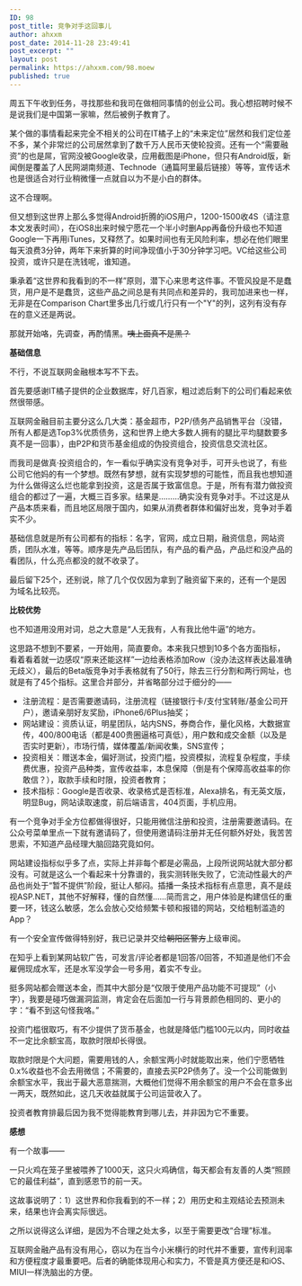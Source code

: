 ```yaml
---
ID: 98
post_title: 竞争对手这回事儿
author: ahxxm
post_date: 2014-11-28 23:49:41
post_excerpt: ""
layout: post
permalink: https://ahxxm.com/98.moew
published: true
---
```

周五下午收到任务，寻找那些和我司在做相同事情的创业公司。我心想招聘时候不是说我们是中国第一家嘛，然后被例子教育了。

某个做的事情看起来完全不相关的公司在IT橘子上的“未来定位”居然和我们定位差不多，某个非常烂的公司居然拿到了数千万人民币天使轮投资。还有一个“需要融资”的也是屌，官网没被Google收录，应用截图是iPhone，但只有Android版，新闻倒是覆盖了人民网湖南频道、Technode（通篇阿里最后链接）等等，宣传话术也是很适合对行业稍微懂一点就自以为不是小白的群体。

这不合理啊。

但又想到这世界上那么多觉得Android折腾的iOS用户，1200-1500收4S（请注意本文发表时间），在iOS8出来时候宁愿花一个半小时删App再备份升级也不知道Google一下再用iTunes，又释然了。如果时间也有无风险利率，想必在他们眼里每天浪费3分钟，两年下来折算的时间净现值小于30分钟学习吧。VC给这些公司投资，或许只是在洗钱呢，谁知道。

秉承着“这世界和我看到的不一样”原则，潜下心来思考这件事。不管风投是不是蠢货，用户是不是蠢货，这些产品之间总是有共同点和差异的，我司加进来也一样，无非是在Comparison Chart里多出几行或几行只有一个"Y"的列，这列有没有存在的意义还是两说。

那就开始咯，先调查，再酌情黑。<del>咦上面真不是黑？</del><!--more-->

<strong>基础信息</strong>

不行，不说互联网金融根本写不下去。

首先要感谢IT橘子提供的企业数据库，好几百家，粗过滤后剩下的公司们看起来依然很带感。

互联网金融目前主要分这么几大类：基金超市，P2P/债务产品销售平台（没错，所有人都是选Top3%优质债务，这和世界上绝大多数人拥有的腿比平均腿数要多真不是一回事），由P2P和货币基金组成的伪投资组合，投资信息交流社区。

而我司是做真·投资组合的，乍一看似乎确实没有竞争对手，可开头也说了，有些公司它他妈的有一个梦想。既然有梦想，就有实现梦想的可能性，而且我也想知道为什么做得这么烂也能拿到投资，这是否属于致富信息。于是，所有有潜力做投资组合的都过了一遍，大概三百多家。结果是………确实没有竞争对手。不过这是从产品本质来看，而且地区局限于国内，如果从消费者群体和偏好出发，竞争对手着实不少。

基础信息就是所有公司都有的指标：名字，官网，成立日期，融资信息，网站资质，团队水准，等等。顺序是先产品后团队，有产品的看产品，产品烂和没产品的看团队，什么亮点都没的就不收录了。

最后留下25个，还别说，除了几个仅仅因为拿到了融资留下来的，还有一个是因为域名比较亮。

<strong>比较优势</strong>

也不知道用没用对词，总之大意是“人无我有，人有我比他牛逼”的地方。

这思路不想到不要紧，一开始用，简直要命。本来我只想到10多个各方面指标，看着看着就一边感叹“原来还能这样”一边给表格添加Row（没办法这样表达最准确无歧义），最后的Beta版竞争对手表格就有了50行，除去三行分割和两行网址，也就是有了45个指标。这里合并部分，并省略部分过于细分的——
<ul>
	<li>注册流程：是否需要邀请码，注册流程（链接银行卡/支付宝转账/基金公司开户），邀请亲朋好友奖励，iPhone6/6Plus抽奖；</li>
	<li>网站建设：资质认证，明星团队，站内SNS，券商合作，量化风格，大数据宣传，400/800电话（都是400贵圈逼格可真低），用户数和成交金额（以及是否实时更新），市场行情，媒体覆盖/新闻收集，SNS宣传；</li>
	<li>投资相关：赠送本金，偏好测试，投资门槛，投资模拟，流程复杂程度，手续费优惠，投资产品种类，宣传收益率，本息保障（倒是有个保障高收益率的你敢信？），取款手续和时限，投资者教育；</li>
	<li>技术指标：Google是否收录、收录格式是否标准，Alexa排名，有无英文版，明显Bug，网站读取速度，前后端语言，404页面，手机应用。</li>
</ul>
有一个竞争对手全方位都做得很好，只能用微信注册和投资，注册需要邀请码。在公众号菜单里点一下就有邀请码了，但使用邀请码注册并无任何额外好处，我苦苦思索，不知道产品经理大脑回路究竟如何。

网站建设指标似乎多了点，实际上并非每个都是必需品，上段所说网站就大部分都没有。可就是这么一个看起来十分靠谱的，我实测转账失败了，它流动性最大的产品也尚处于“暂不提供”阶段，挺让人郁闷。插播一条技术指标有点意思，真不是歧视ASP.NET，其他不好解释，懂的自然懂……简而言之，用户体验是构建信任的重要一环，钱这么敏感，怎么会放心交给频繁卡顿和报错的网站，交给粗制滥造的App？

有一个安全宣传做得特别好，我已记录并交给<del>朝阳区警方</del>上级审阅。

在知乎上看到某网站软广告，可发言/评论者都是1回答/0回答，不知道是他们不会雇佣现成水军，还是水军没学会一号多用，着实不专业。

挺多网站都会赠送本金，而其中大部分是“仅限于使用产品功能不可提现”（小字），我要是碰巧做漏洞监测，肯定会在后面加一行与背景颜色相同的、更小的字：“看不到这句怪我咯。”

投资门槛很取巧，有不少提供了货币基金，也就是降低门槛100元以内，同时收益不一定比余额宝高，取款时限却长得很。

取款时限是个大问题，需要用钱的人，余额宝两小时就能取出来，他们宁愿牺牲0.x%收益也不会去用微信；不需要的，直接去买P2P债务了。没一个公司能做到余额宝水平，我出于最大恶意揣测，大概他们觉得不用余额宝的用户不会在意多出一两天，既然如此，这几天收益就属于公司运营收入了。

投资者教育排最后因为我不觉得能教育到哪儿去，并非因为它不重要。

<strong> 感想</strong>

有一个故事——

一只火鸡在笼子里被喂养了1000天，这只火鸡确信，每天都会有友善的人类“照顾它的最佳利益”，直到感恩节的前一天。

这故事说明了：1）这世界和你我看到的不一样；2）用历史和主观结论去预测未来，结果也许会离实际很远。

之所以说得这么详细，是因为不合理之处太多，以至于需要更改“合理”标准。

互联网金融产品有没有用心，窃以为在当今小米横行的时代并不重要，宣传利润率和方便程度才最重要吧。后者的确能体现用心和实力，不管是真方便还是和iOS、MIUI一样洗脑出的方便。